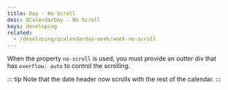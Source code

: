 ```yaml
---
title: Day - No Scroll
desc: QCalendarDay - No Scroll
keys: developing
related:
  - /developing/qcalendarday-week/week-no-scroll
---
```

When the property `no-scroll` is used, you must provide an outter div that has `overflow: auto` to control the scrolling.

::: tip
Note that the date header now scrolls with the rest of the calendar.
:::

<example-viewer
  title="No Scroll"
  file="DayNoScroll"
  codepen-title="QCalendarDay"
/>
